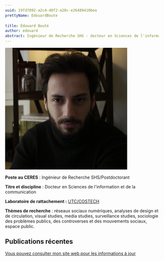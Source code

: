 ```yaml
---
uuid: 19fd7092-a2c4-40f2-a28c-e26489410bea
prettyName: EdouardBoute

title: Édouard Bouté
author: edouard
abstract: Ingénieur de Recherche SHS - docteur en Sciences de l'information et de la communication
---
```


![](boute_edouard.jpg)

**Poste au CERES** : Ingénieur de Recherche SHS/Postdoctorant

**Titre et discipline** : Docteur en Sciences de l'information et de la communication

**Laboratoire de rattachement :** [UTC/COSTECH](https://www.costech.utc.fr/)

**Thèmes de recherche** : réseaux sociaux numériques, analyses de design et de circulation, visual studies, media studies, surveillance studies, sociologie des problèmes publics, des controverses et des mouvements sociaux, espace public.

## Publications récentes

[Vous pouvez consulter mon site web pour les informations à jour](https://edouardboute.github.io)

